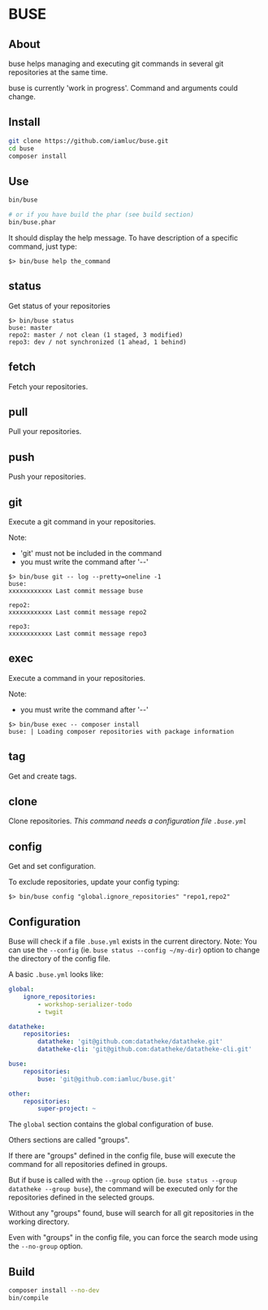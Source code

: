BUSE
====

About
-----
buse helps managing and executing git commands in several git repositories at the same time.

buse is currently 'work in progress'. Command and arguments could change.

Install
-------

```sh
git clone https://github.com/iamluc/buse.git
cd buse
composer install
```

Use
---

```sh
bin/buse

# or if you have build the phar (see build section)
bin/buse.phar
```

It should display the help message.
To have description of a specific command, just type:
```
$> bin/buse help the_command
```

## status

Get status of your repositories

```
$> bin/buse status
buse: master                                                                                                                     
repo2: master / not clean (1 staged, 3 modified)
repo3: dev / not synchronized (1 ahead, 1 behind)
```

## fetch

Fetch your repositories.

## pull

Pull your repositories.

## push

Push your repositories.

## git

Execute a git command in your repositories.

Note:
- 'git' must not be included in the command
- you must write the command after '--'

```
$> bin/buse git -- log --pretty=oneline -1
buse:
xxxxxxxxxxxx Last commit message buse

repo2:
xxxxxxxxxxxx Last commit message repo2

repo3:
xxxxxxxxxxxx Last commit message repo3
```

## exec

Execute a command in your repositories.

Note:
- you must write the command after '--'

```
$> bin/buse exec -- composer install
buse: | Loading composer repositories with package information
```

## tag

Get and create tags.

## clone

Clone repositories. *This command needs a configuration file `.buse.yml`*

## config

Get and set configuration.

To exclude repositories, update your config typing:

```
$> bin/buse config "global.ignore_repositories" "repo1,repo2"
```

Configuration
-------------

Buse will check if a file `.buse.yml` exists in the current directory.
Note: You can use the `--config` (ie. `buse status --config ~/my-dir`) option to change the directory of the config file.

A basic `.buse.yml` looks like:
```yaml
global:
    ignore_repositories:
        - workshop-serializer-todo
        - twgit

datatheke:
    repositories:
        datatheke: 'git@github.com:datatheke/datatheke.git'
        datatheke-cli: 'git@github.com:datatheke/datatheke-cli.git'

buse:
    repositories:
        buse: 'git@github.com:iamluc/buse.git'

other:
    repositories:
        super-project: ~
```

The `global` section contains the global configuration of buse.

Others sections are called "groups".

If there are "groups" defined in the config file, buse will execute the command for all repositories defined
in groups.

But if buse is called with the `--group` option (ie. `buse status --group datatheke --group buse`),
the command will be executed only for the repositories defined in the selected groups.

Without any "groups" found, buse will search for all git repositories in the working directory.

Even with "groups" in the config file, you can force the search mode using the `--no-group` option.

Build
-----

```sh
composer install --no-dev
bin/compile
```
